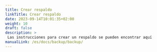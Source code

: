 ```yaml
---
title: Crear respaldo
linkTitle: Crear respaldo
date: 2023-09-14T10:01:35+02:00
weight: 10
draft: false
description: >
 Las instrucciones para crear un respaldo se pueden encontrar aquí
manualLink: /es/docs/backup/backup/
---
```

<script>
  window.location.href = "/es/docs/backup/backup/";
</script>

